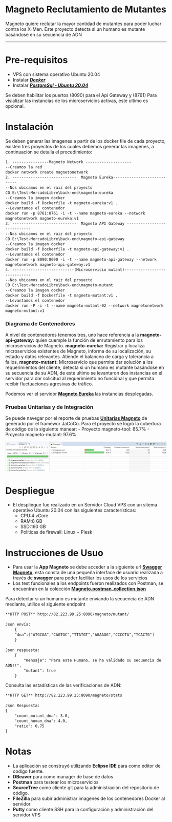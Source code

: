 # Magneto Reclutamiento de Mutantes

Magneto quiere reclutar la mayor cantidad de mutantes para poder luchar contra los X-Men. Este proyecto detecta si un
humano es mutante basándose en su secuencia de ADN
___________________________________________________________________

# Pre-requisitos

- VPS con sistema operativo Ubuntu 20.04
- Instalar **[*Docker*](https://docs.docker.com/get-docker/)**
- Instalar **[*PostgreSql - Ubuntu 20.04*](https://www.digitalocean.com/community/tutorials/how-to-install-and-use-postgresql-on-ubuntu-20-04-es)**

Se deben habilitar los puertos (8090) para el Api Gateway y (8761) Para visializar las instancias de los microservicios activas, este ultimo es opcional.

# Instalación

Se deben generar las imagenes a partir de los docker file de cada proyecto, existen tres proyectos de los cuales debemos generar las imagenes, a continuación se detalla el procedimiento:
```
1. ----------------Magneto Network --------------------
--Creamos la red
docker network create magnetonetwork
2. ----------------------------  Magneto Eureka----------------------------
--Nos ubicamos en el raiz del proyecto
CD E:\Test-MercadoLibre\back-end\magneto-eureka
--Creamos la imagen docker
docker build -f Dockerfile -t magneto-eureka:v1 .
--Levantamos el contenedor
docker run -p 8761:8761 -i -t --name magneto-eureka --network magnetonetwork magneto-eureka:v1
3. ----------------------------  Magneto API Gateway ----------------------------
--Nos ubicamos en el raiz del proyecto
CD E:\Test-MercadoLibre\back-end\magneto-api-gateway
--Creamos la imagen docker
docker build -f Dockerfile -t magneto-api-gateway:v1 .
--Levantamos el contenedor
docker run -p 8090:8090 -i -t --name magneto-api-gateway --network magnetonetwork magneto-api-gateway:v1
4. ---------------------------(Microservicio mutant)-----------------------------
--Nos ubicamos en el raiz del proyecto
CD E:\Test-MercadoLibre\back-end\magneto-mutant
--Creamos la imagen docker
docker build -f Dockerfile -t magneto-mutant:v1 .
--Levantamos el contenedor
docker run -P -i -t --name magneto-mutant-02 --network magnetonetwork magneto-mutant:v1
```

### Diagrama de Contenedores

A nivel de contenedores tenemos tres, uno hace referencia a la **magneto-api-gateway:** quien cuemple la función de enrutamiento para los microservicios de Magneto. **magneto-eureka:** Registrar y localiza microservicios existentes de Magneto, informa de su localización, su estado y datos relevantes. Atiende el balanceo de carga y tolerancia a fallos, **magneto-mutant:** Microservicio que permite dar solución a los requerimientos del cliente, detecta si un humano es mutante basándose en su secuencia de su ADN, de este ultimo se levantaron dos instancias en el servidor para dar solicitud al requerimiento no funciónal y que permita recibir fluctuaciones agresivas de tráfico.


Podemos ver el servidor  [**Magneto Eureka**](http://82.223.99.25:8761/) las instancias desplegadas.

### Pruebas Unitarias y de Integración
Se puede navegar por el reporte de pruebas [**Unitarias Magneto**](https://pinkbook.veoweb.site/) de generado por el framewor JaCoCo.
Para el proyecto se logró la  cobertura de código de la siguiente manear:
    - Proyecto magneto-tool: 85.7%
    - Proyecto magneto-mutant: 97.6%

![Pruebas Unitarias](img/code-coverage_1.JPG?raw=true)

# Despliegue

- El despliegue fue realizado en un Servidor Cloud VPS con un sitema operativo Ubuntu 20.04 con las siguientes características:
    - CPU:4 vCore
    - RAM:8 GB
    - SSD:160 GB
    - Políticas de firewall: Linux + Plesk

# Instrucciones de Usuo

- Para usar la **App Magneto** se debe acceder a la siguiente url  [**Swagger Magneto**](http://82.223.99.25:8090/magneto/swagger-ui.html#/human-controller), esta consta de una pequeña interface de usuario realizada a través de **swagger** para poder facilitar los usos de los servicios
- Los test funcionales a los endpoints fueron realizados con Postman, se encuentran en la colección [**Magneto.postman_collection.json**](doc/Magneto.postman_collection.json)

Para detectar si un humano es mutante enviando la secuencia de ADN mediante, utilice el siguiente endpoint
```
**HTTP POST** http://82.223.99.25:8090/magneto/mutant/

Json envía:
    {
    “dna”:["ATGCGA","CAGTGC","TTATGT","AGAAGG","CCCCTA","TCACTG"]
    }
    
Json respuesta:
    {
        "mensaje": "Para este Humano, se ha validado su secuencia de ADN!!",
        "mutant": true
    }
```

Consulta las estadísticas de las verificaciones de ADN:
```
**HTTP GET** http://82.223.99.25:8090/magneto/stats

Json Respuesta:
{
    "count_mutant_dna": 3.0,
    "count_human_dna": 4.0,
    "ratio": 0.75
}
```


# Notas

- La aplicación se construyó utilizando **Eclipse IDE** para como editor de codigo fuente.
- **DBeaver** para como manager de base de datos
- **Postman** para testear los microservicios
- **SourceTree** como cliente git para la administración del repositorio de código.
- **FileZilla** para subir administrar imagenes de los contenedores Docker al servidor
- **Putty** como cliente SSH para la configuración y administración del servidor VPS
